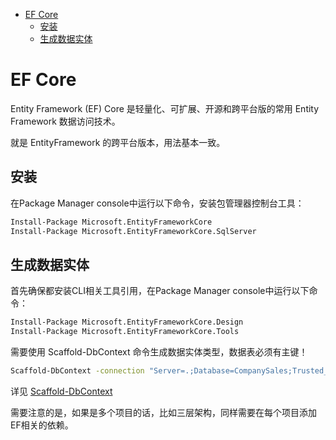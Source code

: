 <!-- TOC -->

- [EF Core](#ef-core)
    - [安装](#安装)
    - [生成数据实体](#生成数据实体)

<!-- /TOC -->

<a id="markdown-ef-core" name="ef-core"></a>
# EF Core
Entity Framework (EF) Core 是轻量化、可扩展、开源和跨平台版的常用 Entity Framework 数据访问技术。

就是 EntityFramework 的跨平台版本，用法基本一致。

<a id="markdown-安装" name="安装"></a>
## 安装
在Package Manager console中运行以下命令，安装包管理器控制台工具：

```bash
Install-Package Microsoft.EntityFrameworkCore
Install-Package Microsoft.EntityFrameworkCore.SqlServer
```

<a id="markdown-生成数据实体" name="生成数据实体"></a>
## 生成数据实体
首先确保都安装CLI相关工具引用，在Package Manager console中运行以下命令：

```bash
Install-Package Microsoft.EntityFrameworkCore.Design
Install-Package Microsoft.EntityFrameworkCore.Tools
```

需要使用 Scaffold-DbContext 命令生成数据实体类型，数据表必须有主键！

```bash
Scaffold-DbContext -connection "Server=.;Database=CompanySales;Trusted_Connection=True;uid=sa;pwd=123456;" -provider Microsoft.EntityFrameworkCore.SqlServer -OutputDir Models -context SaleContext -project CompanySales.Repository -force
```

详见 [Scaffold-DbContext](https://docs.microsoft.com/zh-cn/ef/core/miscellaneous/cli/powershell#scaffold-dbcontext)

需要注意的是，如果是多个项目的话，比如三层架构，同样需要在每个项目添加EF相关的依赖。

